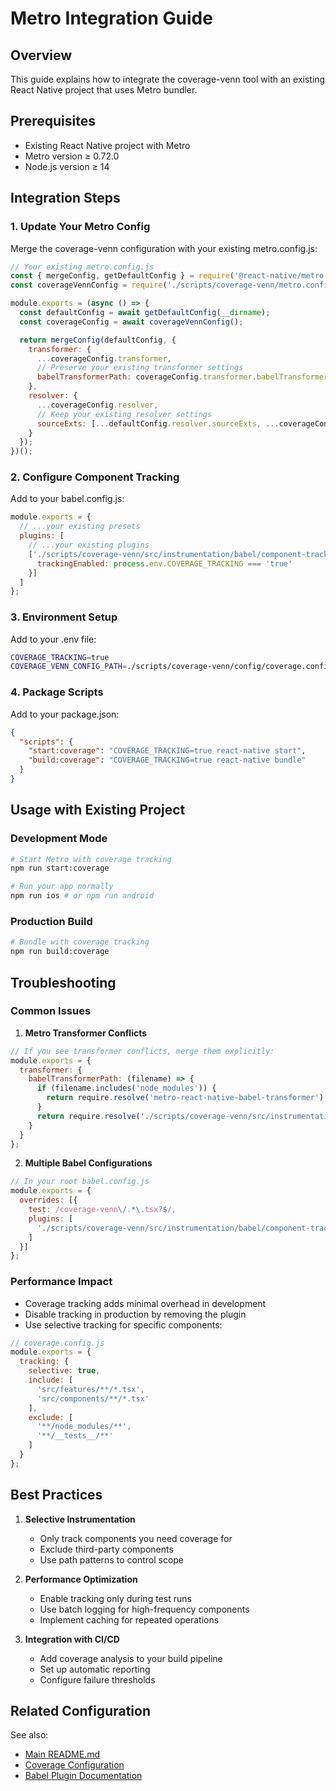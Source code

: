 # Metro Integration Guide

## Overview
This guide explains how to integrate the coverage-venn tool with an existing React Native project that uses Metro bundler.

## Prerequisites
- Existing React Native project with Metro
- Metro version ≥ 0.72.0
- Node.js version ≥ 14

## Integration Steps

### 1. Update Your Metro Config
Merge the coverage-venn configuration with your existing metro.config.js:

```js
// Your existing metro.config.js
const { mergeConfig, getDefaultConfig } = require('@react-native/metro-config');
const coverageVennConfig = require('./scripts/coverage-venn/metro.config.js');

module.exports = (async () => {
  const defaultConfig = await getDefaultConfig(__dirname);
  const coverageConfig = await coverageVennConfig();

  return mergeConfig(defaultConfig, {
    transformer: {
      ...coverageConfig.transformer,
      // Preserve your existing transformer settings
      babelTransformerPath: coverageConfig.transformer.babelTransformerPath,
    },
    resolver: {
      ...coverageConfig.resolver,
      // Keep your existing resolver settings
      sourceExts: [...defaultConfig.resolver.sourceExts, ...coverageConfig.resolver.sourceExts],
    }
  });
})();
```

### 2. Configure Component Tracking
Add to your babel.config.js:

```js
module.exports = {
  // ...your existing presets
  plugins: [
    // ...your existing plugins
    ['./scripts/coverage-venn/src/instrumentation/babel/component-tracker.ts', {
      trackingEnabled: process.env.COVERAGE_TRACKING === 'true'
    }]
  ]
};
```

### 3. Environment Setup
Add to your .env file:
```bash
COVERAGE_TRACKING=true
COVERAGE_VENN_CONFIG_PATH=./scripts/coverage-venn/config/coverage.config.js
```

### 4. Package Scripts
Add to your package.json:
```json
{
  "scripts": {
    "start:coverage": "COVERAGE_TRACKING=true react-native start",
    "build:coverage": "COVERAGE_TRACKING=true react-native bundle"
  }
}
```

## Usage with Existing Project

### Development Mode
```bash
# Start Metro with coverage tracking
npm run start:coverage

# Run your app normally
npm run ios # or npm run android
```

### Production Build
```bash
# Bundle with coverage tracking
npm run build:coverage
```

## Troubleshooting

### Common Issues

1. **Metro Transformer Conflicts**
```js
// If you see transformer conflicts, merge them explicitly:
module.exports = {
  transformer: {
    babelTransformerPath: (filename) => {
      if (filename.includes('node_modules')) {
        return require.resolve('metro-react-native-babel-transformer');
      }
      return require.resolve('./scripts/coverage-venn/src/instrumentation/metro/transformer.js');
    }
  }
};
```

2. **Multiple Babel Configurations**
```js
// In your root babel.config.js
module.exports = {
  overrides: [{
    test: /coverage-venn\/.*\.tsx?$/,
    plugins: [
      './scripts/coverage-venn/src/instrumentation/babel/component-tracker.ts'
    ]
  }]
};
```

### Performance Impact
- Coverage tracking adds minimal overhead in development
- Disable tracking in production by removing the plugin
- Use selective tracking for specific components:

```js
// coverage.config.js
module.exports = {
  tracking: {
    selective: true,
    include: [
      'src/features/**/*.tsx',
      'src/components/**/*.tsx'
    ],
    exclude: [
      '**/node_modules/**',
      '**/__tests__/**'
    ]
  }
};
```

## Best Practices

1. **Selective Instrumentation**
   - Only track components you need coverage for
   - Exclude third-party components
   - Use path patterns to control scope

2. **Performance Optimization**
   - Enable tracking only during test runs
   - Use batch logging for high-frequency components
   - Implement caching for repeated operations

3. **Integration with CI/CD**
   - Add coverage analysis to your build pipeline
   - Set up automatic reporting
   - Configure failure thresholds

## Related Configuration

See also:
- [Main README.md](../README.md)
- [Coverage Configuration](../config/coverage.config.js)
- [Babel Plugin Documentation](../src/instrumentation/babel/README.md)
